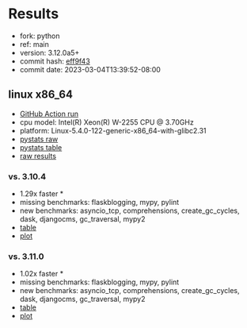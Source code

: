 # Results

- fork: python
- ref: main
- version: 3.12.0a5+
- commit hash: [eff9f43](https://github.com/python/cpython/commit/eff9f43)
- commit date: 2023-03-04T13:39:52-08:00

## linux x86_64

- [GitHub Action run](https://github.com/faster-cpython/benchmarking/actions/runs/4333575608)
- cpu model: Intel(R) Xeon(R) W-2255 CPU @ 3.70GHz
- platform: Linux-5.4.0-122-generic-x86_64-with-glibc2.31
- [pystats raw](bm-20230304-linux-x86_64-python-main-3.12.0a5%2B-eff9f43-pystats.json)
- [pystats table](bm-20230304-linux-x86_64-python-main-3.12.0a5%2B-eff9f43-pystats.md)
- [raw results](bm-20230304-linux-x86_64-python-main-3.12.0a5%2B-eff9f43.json)

### vs. 3.10.4

- 1.29x faster \*
- missing benchmarks: flaskblogging, mypy, pylint
- new benchmarks: asyncio_tcp, comprehensions, create_gc_cycles, dask, djangocms, gc_traversal, mypy2
- [table](bm-20230304-linux-x86_64-python-main-3.12.0a5%2B-eff9f43-vs-3.10.4.md)
- [plot](bm-20230304-linux-x86_64-python-main-3.12.0a5%2B-eff9f43-vs-3.10.4.png)

### vs. 3.11.0

- 1.02x faster \*
- missing benchmarks: flaskblogging, mypy, pylint
- new benchmarks: asyncio_tcp, comprehensions, create_gc_cycles, dask, djangocms, gc_traversal, mypy2
- [table](bm-20230304-linux-x86_64-python-main-3.12.0a5%2B-eff9f43-vs-3.11.0.md)
- [plot](bm-20230304-linux-x86_64-python-main-3.12.0a5%2B-eff9f43-vs-3.11.0.png)

